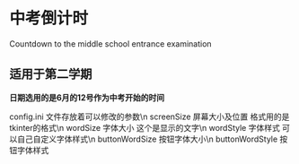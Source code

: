 # 中考倒计时

Countdown to the middle school entrance examination

## 适用于第二学期

**日期选用的是6月的12号作为中考开始的时间**

config.ini  文件存放着可以修改的参数\n
screenSize    屏幕大小及位置    格式用的是tkinter的格式\n
wordSize    字体大小    这个是显示的文字\n
wordStyle    字体样式    可以自己自定义字体样式\n
buttonWordSize    按钮字体大小\n
buttonWordStyle    按钮字体样式
